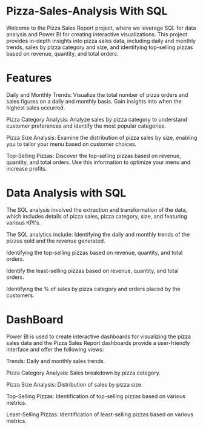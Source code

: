 # Pizza-Sales-Analysis With SQL



Welcome to the Pizza Sales Report project, where we leverage SQL for data analysis and Power BI for creating interactive visualizations. 
This project provides in-depth insights into pizza sales data, including daily and monthly trends, sales by pizza category and size,
and identifying top-selling pizzas based on revenue, quantity, and total orders.

# Features

Daily and Monthly Trends: Visualize the total number of pizza orders and sales figures on a daily and monthly basis. Gain insights into when the highest sales occurred.

Pizza Category Analysis: Analyze sales by pizza category to understand customer preferences and identify the most popular categories.

Pizza Size Analysis: Examine the distribution of pizza sales by size, enabling you to tailor your menu based on customer choices.

Top-Selling Pizzas: Discover the top-selling pizzas based on revenue, quantity, and total orders. Use this information to optimize your menu and increase profits.

# Data Analysis with SQL
The SQL analysis involved the extraction and transformation of the data, which includes details of pizza sales, pizza category, size, and featuring various KPI's. 

The SQL analytics include:
Identifying the daily and monthly trends of the pizzas sold and the revenue generated.

Identifying the top-selling pizzas based on revenue, quantity, and total orders.

Identify the least-selling pizzas based on revenue, quantity, and total orders.

Identifying the % of sales by pizza category and orders placed by the customers.

# DashBoard 

Power BI is used to create interactive dashboards for visualizing the pizza sales data and the Pizza Sales Report dashboards provide
a user-friendly interface and offer the following views:

Trends: Daily and monthly sales trends.

Pizza Category Analysis: Sales breakdown by pizza category.

Pizza Size Analysis: Distribution of sales by pizza size.

Top-Selling Pizzas: Identification of top-selling pizzas based on various metrics.

Least-Selling Pizzas: Identification of least-selling pizzas based on various metrics.



